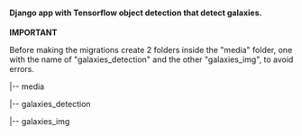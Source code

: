 <h4>Django app with Tensorflow object detection that detect galaxies.</h4>

<strong>IMPORTANT</strong>
<p>Before making the migrations create 2 folders inside the "media" folder, one with the name of "galaxies_detection" and the other "galaxies_img", to avoid errors.</p>


<p>|-- media</p>
<p style="margin-left="5px">|-- galaxies_detection</p>
<p style="margin-left="5px">|-- galaxies_img</p>

